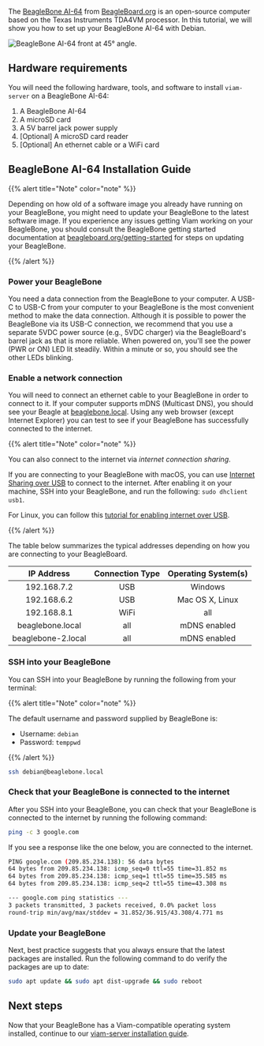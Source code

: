 The <a href="https://docs.beagleboard.org/latest/boards/beaglebone/ai-64/" target="_blank">BeagleBone AI-64</a> from <a href="https://beagleboard.org/" target="_blank">BeagleBoard.org</a> is an open-source computer based on the Texas Instruments TDA4VM processor.
In this tutorial, we will show you how to set up your BeagleBone AI-64 with Debian.

<img src="/installation/img/beaglebone-install/image4.png" alt="BeagleBone AI-64 front at 45° angle.">

## Hardware requirements

You will need the following hardware, tools, and software to install `viam-server` on a BeagleBone AI-64:

1. A BeagleBone AI-64
2. A microSD card
3. A 5V barrel jack power supply
4. [Optional] A microSD card reader
5. [Optional] An ethernet cable or a WiFi card

## BeagleBone AI-64 Installation Guide

{{% alert title="Note" color="note" %}}

Depending on how old of a software image you already have running on your BeagleBone, you might need to update your BeagleBone to the latest software image.
If you experience any issues getting Viam working on your BeagleBone, you should consult the BeagleBone getting started documentation at <a href="https://beagleboard.org/getting-started" target="_blank">beagleboard.org/getting-started</a> for steps on updating your BeagleBone.

{{% /alert %}}

### Power your BeagleBone

You need a data connection from the BeagleBone to your computer.
A USB-C to USB-C from your computer to your BeagleBone is the most convenient method to make the data connection.
Although it is possible to power the BeagleBone via its USB-C connection, we recommend that you use a separate 5VDC power source (e.g., 5VDC charger) via the BeagleBoard's barrel jack as that is more reliable.
When powered on, you'll see the power (PWR or ON) LED lit steadily.
Within a minute or so, you should see the other LEDs blinking.

### Enable a network connection

You will need to connect an ethernet cable to your BeagleBone in order to connect to it.
If your computer supports mDNS (Multicast DNS), you should see your Beagle at <a href="https://beaglebone.local" target="_blank">beaglebone.local</a>.
Using any web browser (except Internet Explorer) you can test to see if your BeagleBone has successfully connected to the internet.

{{% alert title="Note" color="note" %}}

You can also connect to the internet via _internet connection sharing_.

If you are connecting to your BeagleBone with macOS, you can use <a href="https://support.apple.com/guide/mac-help/share-internet-connection-mac-network-users-mchlp1540/mac" target="_blank">Internet Sharing over USB</a> to connect to the internet.
After enabling it on your machine, SSH into your BeagleBone, and run the following: `sudo dhclient usb1`.

For Linux, you can follow this <a href="https://fastbitlab.com/how-to-enable-internet-over-usb/" target="_blank">tutorial for enabling internet over USB</a>.

{{% /alert %}}

The table below summarizes the typical addresses depending on how you are connecting to your BeagleBoard.

|     IP Address      | Connection Type  | Operating System(s)  |
|:------------------: |:---------------: |:-------------------: |
| 192.168.7.2         | USB              | Windows              |
| 192.168.6.2         | USB              | Mac OS X, Linux      |
| 192.168.8.1         | WiFi             | all                  |
| beaglebone.local    | all              | mDNS enabled         |
| beaglebone-2.local  | all              | mDNS enabled         |

### SSH into your BeagleBone

You can SSH into your BeagleBone by running the following from your terminal:

{{% alert title="Note" color="note" %}}

The default username and password supplied by BeagleBone is:

* Username: `debian`
* Password: `temppwd`

{{% /alert %}}

```bash
ssh debian@beaglebone.local
```

### Check that your BeagleBone is connected to the internet

After you SSH into your BeagleBone, you can check that your BeagleBone is connected to the internet by running the following command:

```bash
ping -c 3 google.com
```

If you see a response like the one below, you are connected to the internet.

```bash
PING google.com (209.85.234.138): 56 data bytes
64 bytes from 209.85.234.138: icmp_seq=0 ttl=55 time=31.852 ms
64 bytes from 209.85.234.138: icmp_seq=1 ttl=55 time=35.585 ms
64 bytes from 209.85.234.138: icmp_seq=2 ttl=55 time=43.308 ms

--- google.com ping statistics ---
3 packets transmitted, 3 packets received, 0.0% packet loss
round-trip min/avg/max/stddev = 31.852/36.915/43.308/4.771 ms
```

### Update your BeagleBone

Next, best practice suggests that you always ensure that the latest packages are installed.
Run the following command to do verify the packages are up to date:

```bash
sudo apt update && sudo apt dist-upgrade && sudo reboot
```

## Next steps

Now that your BeagleBone has a Viam-compatible operating system installed, continue to our [viam-server installation guide](/installation/install/).
